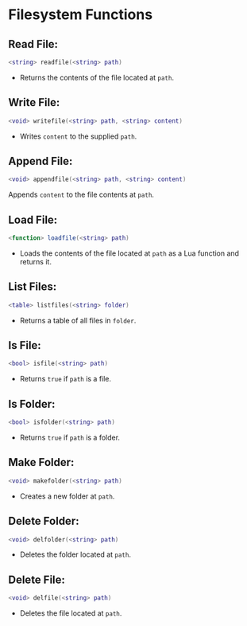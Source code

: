 # Filesystem Functions

## Read File:
```lua
<string> readfile(<string> path)
```
- Returns the contents of the file located at `path`.

## Write File:
```lua
<void> writefile(<string> path, <string> content)
```
- Writes `content` to the supplied `path`.

## Append File:
```lua
<void> appendfile(<string> path, <string> content)
```
Appends `content` to the file contents at `path`.

## Load File:
```lua
<function> loadfile(<string> path)
```
- Loads the contents of the file located at `path` as a Lua function and returns it.

## List Files:
```lua
<table> listfiles(<string> folder)
```
- Returns a table of all files in `folder`.

## Is File:
```lua
<bool> isfile(<string> path)
```
- Returns `true` if `path` is a file.

## Is Folder:
```lua
<bool> isfolder(<string> path)
```
- Returns `true` if `path` is a folder.

## Make Folder:
```lua
<void> makefolder(<string> path)
```
- Creates a new folder at `path`.

## Delete Folder:
```lua
<void> delfolder(<string> path)
```
- Deletes the folder located at `path`.

## Delete File:
```lua
<void> delfile(<string> path)
```
- Deletes the file located at `path`.